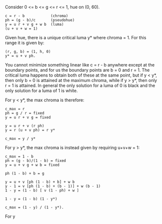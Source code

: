 Consider 0 <= b <= g <= r <= 1, hue on (0, 60).

    c = r - b            (chroma)
    ph = (g - b)/c       (pseudohue)
    y = u r + v g + w b  (luma)
    (u + v + w = 1)

Given hue, there is a unique critical luma y* where chroma = 1. For this range
it is given by:

    (r, g, b) = (1, h, 0)
    y* = u + v ph.

You cannot minimize something linear like c = r - b anywhere except at the 
boundary points, and for us the boundary points are b = 0 and r = 1. The 
critical luma happens to obtain both of these at the same point, but if y < y*,
then only b = 0 is attained at the maximum chroma, while if y > y*, then only
r = 1 is attained. In general the only solution for a luma of 0 is black and
the only solution for a luma of 1 is white.

For y < y*, the max chroma is therefore:

    c_max = r
    ph = g / r = fixed
    y = u r + v g = fixed
    
    y = u r + v (r ph) 
    y = r (u + v ph) = r y*

    c_max = y / y*

For y > y*, the max chroma is instead given by requiring u+v+w = 1:

    c_max = 1 - b
    ph = (g - b)/(1 - b) = fixed
    y = u + v g + w b = fixed

    ph (1 - b) + b = g
    
    y = u + v [ph (1 - b) + b] + w b
    y - 1 = v [ph (1 - b) + (b - 1)] + w (b - 1)
    1 - y = (1 - b) [ v (1 - ph) + w ]

    1 - y = (1 - b) (1 - y*)

    c_max = (1 - y) / (1 - y*).

For y